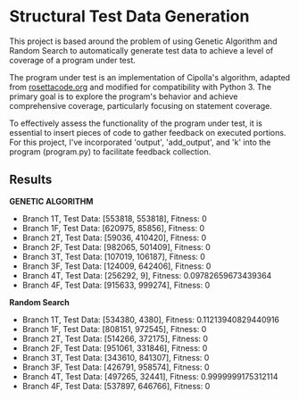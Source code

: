# Structural Test Data Generation

This project is based around the problem of using Genetic Algorithm and Random Search to automatically generate test data to achieve a level of coverage of a program under test.

The program under test is an implementation of Cipolla's algorithm, adapted from [rosettacode.org](https://rosettacode.org/wiki/Cipolla's_algorithm) and modified for compatibility with Python 3. The primary goal is to explore the program's behavior and achieve comprehensive coverage, particularly focusing on statement coverage.

To effectively assess the functionality of the program under test, it is essential to insert pieces of code to gather feedback on executed portions. For this project, I've incorporated 'output', 'add_output', and 'k' into the program (program.py) to facilitate feedback collection.

## Results

**GENETIC ALGORITHM**

- Branch 1T, Test Data: [553818, 553818], Fitness: 0
- Branch 1F, Test Data: [620975, 85856], Fitness: 0
- Branch 2T, Test Data: [59036, 410420], Fitness: 0
- Branch 2F, Test Data: [982065, 501409], Fitness: 0
- Branch 3T, Test Data: [107019, 106187], Fitness: 0
- Branch 3F, Test Data: [124009, 642406], Fitness: 0
- Branch 4T, Test Data: [256292, 9], Fitness: 0.09782659673439364
- Branch 4F, Test Data: [915633, 999274], Fitness: 0

**Random Search**

- Branch 1T, Test Data: [534380, 4380], Fitness: 0.11213940829440916
- Branch 1F, Test Data: [808151, 972545], Fitness: 0
- Branch 2T, Test Data: [514266, 372175], Fitness: 0
- Branch 2F, Test Data: [951061, 331846], Fitness: 0
- Branch 3T, Test Data: [343610, 841307], Fitness: 0
- Branch 3F, Test Data: [426791, 958574], Fitness: 0
- Branch 4T, Test Data: [497265, 32441], Fitness: 0.9999999175312114
- Branch 4F, Test Data: [537897, 646766], Fitness: 0
